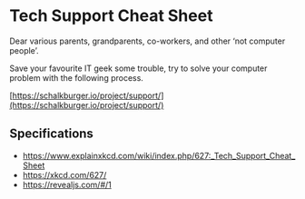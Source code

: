 # Tech Support Cheat Sheet

Dear various parents, grandparents, co-workers, and other ‘not computer people’.

Save your favourite IT geek some trouble, try to solve your computer problem with the following process.

[https://schalkburger.io/project/support/](https://schalkburger.io/project/support/)

## Specifications

- https://www.explainxkcd.com/wiki/index.php/627:_Tech_Support_Cheat_Sheet
- https://xkcd.com/627/
- https://revealjs.com/#/1
